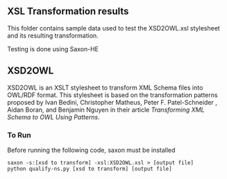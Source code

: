 ## XSL Transformation results
This folder contains sample data used to test the XSD2OWL.xsl stylesheet and its resulting transformation.

Testing is done using Saxon-HE

## XSD2OWL
XSD2OWL is an XSLT stylesheet to transform XML Schema files into OWL/RDF format. This stylesheet is based on the transformation patterns proposed by Ivan Bedini, Christopher Matheus, Peter F. Patel-Schneider , Aidan Boran, and Benjamin Nguyen in their article _Transforming XML Schema to OWL Using Patterns_.

### To Run
Before running the following code, saxon must be installed
```
saxon -s:[xsd to transform] -xsl:XSD2OWL.xsl > [output file]
python qualify-ns.py [xsd to transform] [output file]
```
